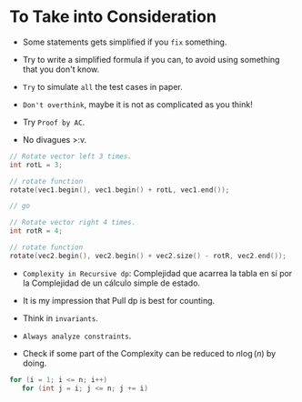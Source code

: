 # To Take into Consideration

* Some statements gets simplified if you `fix` something.

* Try to write a simplified formula if you can, to avoid using something that you don't know.

* `Try` to simulate `all` the test cases in paper.

* `Don't overthink`, maybe it is not as complicated as you think!

* Try `Proof by AC`.

* No divagues >:v.

```C++
// Rotate vector left 3 times.
int rotL = 3;

// rotate function
rotate(vec1.begin(), vec1.begin() + rotL, vec1.end());

// go

// Rotate vector right 4 times.
int rotR = 4;

// rotate function
rotate(vec2.begin(), vec2.begin() + vec2.size() - rotR, vec2.end());
```

* `Complexity in Recursive dp`: Complejidad que acarrea la tabla en sí por la Complejidad de un cálculo simple de estado.

* It is my impression that Pull dp is best for counting.

* Think in `invariants`.

* `Always analyze constraints`.

* Check if some part of the Complexity can be reduced to $n \log(n)$ by doing.

```C++
for (i = 1; i <= n; i++)
   for (int j = i; j <= n; j += i)
```
